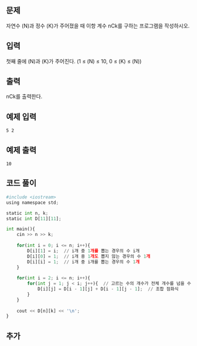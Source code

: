 ## 문제 
자연수 \(N\)과 정수
\(K\)가 주어졌을 때 이항 계수 
nCk를 구하는 프로그램을 작성하시오.
## 입력
첫째 줄에 
\(N\)과 
\(K\)가 주어진다. (1 ≤ 
\(N\) ≤ 10, 0 ≤ 
\(K\) ≤ 
\(N\))
## 출력
 
nCk를 출력한다.
## 예제 입력 
```
5 2
```

## 예제 출력  
```
10
```
## 코드 풀이
```python
#include <iostream>
using namespace std;

static int n, k;
static int D[11][11];

int main(){
    cin >> n >> k;
    
    for(int i = 0; i <= n; i++){
        D[i][1] = i;  // i개 중 1개를 뽑는 경우의 수 i개
        D[i][0] = 1;  // i개 중 1개도 뽑지 않는 경우의 수 1개
        D[i][i] = 1;  // i개 중 i개를 뽑는 경우의 수 1개
    }
    
    for(int i = 2; i <= n; i++){
        for(int j = 1; j < i; j++){  // 고르는 수의 개수가 전체 개수를 넘을 수 없음
            D[i][j] = D[i - 1][j] + D[i - 1][j - 1];  // 조합 점화식
        }
    }
    
    cout << D[n][k] << '\n';
}
```
## 추가
